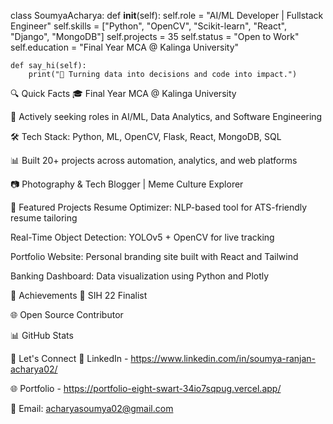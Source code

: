 class SoumyaAcharya:
    def __init__(self):
        self.role = "AI/ML Developer | Fullstack Engineer"
        self.skills = ["Python", "OpenCV", "Scikit-learn", "React", "Django", "MongoDB"]
        self.projects = 35
        self.status = "Open to Work"
        self.education = "Final Year MCA @ Kalinga University"

    def say_hi(self):
        print("🚀 Turning data into decisions and code into impact.")
🔍 Quick Facts
🎓 Final Year MCA @ Kalinga University

💼 Actively seeking roles in AI/ML, Data Analytics, and Software Engineering

🛠️ Tech Stack: Python, ML, OpenCV, Flask, React, MongoDB, SQL

📊 Built 20+ projects across automation, analytics, and web platforms

📷 Photography & Tech Blogger | Meme Culture Explorer

🚀 Featured Projects
Resume Optimizer: NLP-based tool for ATS-friendly resume tailoring

Real-Time Object Detection: YOLOv5 + OpenCV for live tracking

Portfolio Website: Personal branding site built with React and Tailwind

Banking Dashboard: Data visualization using Python and Plotly

🏅 Achievements
🧠 SIH 22 Finalist

🌐 Open Source Contributor

📊 GitHub Stats

💬 Let's Connect
🔗 LinkedIn - https://www.linkedin.com/in/soumya-ranjan-acharya02/

🌐 Portfolio - https://portfolio-eight-swart-34io7sqpug.vercel.app/

📧 Email: acharyasoumya02@gmail.com

